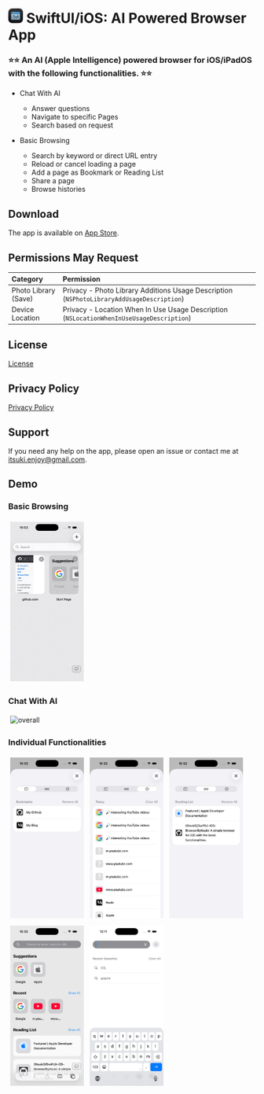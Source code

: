 # <img src="./DocumentAssets/icon.png" alt="logo" width="30px" height="30px" /> SwiftUI/iOS: AI Powered Browser App


### ⭐⭐ An AI (Apple Intelligence) powered browser for iOS/iPadOS with the following functionalities. ⭐⭐

- Chat With AI
    - Answer questions
    - Navigate to specific Pages
    - Search based on request

- Basic Browsing
    - Search by keyword or direct URL entry
    - Reload or cancel loading a page
    - Add a page as Bookmark or Reading List
    - Share a page
    - Browse histories


## Download

The app is available on [App Store](https://apps.apple.com/us/app/aibrowserbyitsuki/id6754548157).


## Permissions May Request

| Category             | Permission                                                                                |
| :------------------- | :---------------------------------------------------------------------------------------- |
| Photo Library (Save) | Privacy - Photo Library Additions Usage Description (`NSPhotoLibraryAddUsageDescription`) |
| Device Location      | Privacy - Location When In Use Usage Description (`NSLocationWhenInUseUsageDescription`)  |


## License

[License](./LICENSE)


## Privacy Policy

[Privacy Policy](./privacy.html)


## Support

If you need any help on the app, please open an issue or contact me at [itsuki.enjoy@gmail.com](itsuki.enjoy@gmail.com).


## Demo

### Basic Browsing
<img src="./DocumentAssets/basicBrowsing.gif" alt="overall" width="150px" style="padding:4px"/>

### Chat With AI
<img src="./DocumentAssets/chat.gif" alt="overall" width="150px" style="padding:4px"/>


### Individual Functionalities

<div style="margin-bottom: 4px">
  <img src="./DocumentAssets/bookmark.png" alt="bookmark" width="150px" style="padding:4px"/>
  <img src="./DocumentAssets/history.png" alt="bookmark" width="150px" style="padding:4px"/>
  <img src="./DocumentAssets/readingList.png" alt="bookmark" width="150px" style="padding:4px"/>
</div>

<div>
  <img src="./DocumentAssets/startPage.png" alt="bookmark" width="150px" style="padding:4px"/>
  <img src="./DocumentAssets/search.png" alt="bookmark" width="150px" style="padding:4px"/>
</div>
